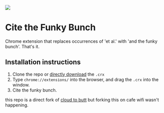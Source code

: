 ![](header.gif)

Cite the Funky Bunch
=============
Chrome extension that replaces occurrences of 'et al.' with 'and the funky bunch'. That's it.

Installation instructions
------
1. Clone the repo or [directly download](http://bit.ly/2yAkZRC) the `.crx`
2. Type `chrome://extensions/` into the browser, and drag the `.crx` into the window.
3. Cite the funky bunch.


this repo is a direct fork of [cloud to butt](https://github.com/Will-Manidis-Cascade/cloud-to-butt) but forking this on cafe wifi wasn't happening. 
